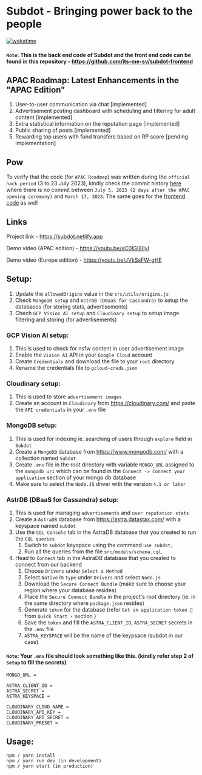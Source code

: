# Subdot - Bringing power back to the people

[![wakatime](https://wakatime.com/badge/user/77078a50-96cc-4da2-b32c-08e468259a40/project/59a3cf80-d249-41dd-bcc6-f988e1517d3f.svg)](https://wakatime.com/@DarkKnight7/projects/nopqgodxqx)

#### `Note`: This is the back end code of Subdot and the front end code can be found in this repository - https://github.com/its-me-sv/subdot-frontend

## APAC Roadmap: Latest Enhancements in the "APAC Edition"
1. User-to-user communication via chat [implemented]
2. Advertisement posting dashboard with scheduling and filtering for adult content [implemented]
3. Extra statistical information on the reputation page [implemented]
4. Public sharing of posts [implemented]
5. Rewarding top users with fund transfers based on RP score [pending implementation]

## Pow
To verify that the code (for `APAC Roadmap`) was written during the `official hack period` (3 to 23 July 2023), kindly check the commit history [here](https://github.com/its-me-sv/subdot-backend/commits/main?after=9035fb04b0021f6d9eb358ac1104b2c184fc98a5+34&branch=main&qualified_name=refs%2Fheads%2Fmain) where there is no commit between `July 5, 2023 (2 days after the APAC opening ceremony)` and `March 17, 2023`. The same goes for the [frontend code](https://github.com/its-me-sv/subdot-frontend/commits/main?after=b869a13c79c753978403420949f2ee6559641cb5+104&branch=main&qualified_name=refs%2Fheads%2Fmain) as well

## Links
Project link - https://subdot.netlify.app

Demo video (APAC edition) - https://youtu.be/xC0IGI8IIyI

Demo video (Europe edition) - https://youtu.be/JVkSsFW-gHE

## Setup:
1. Update the `allowedOrigins` value in the `src/utils/origins.js`
2. Check `MongoDB setup` and `AstrDB (DBaaS for Cassandra)` to setup the databases (for storing stats, advertisements)
3. Chech `GCP Vision AI setup` and `Cloudinary setup` to setup image filtering and storing (for advertisements)
### GCP Vision AI setup:
1. This is used to check for nsfw content in user advertisement image
2. Enable the `Vision AI` API in your `Google Cloud` account
3. Create `Credentials` and download the file to your `root` directory
4. Rename the credentials file to `gcloud-creds.json`
### Cloudinary setup:
1. This is used to store `advertisement images`
2. Create an account in `Cloudinary` from https://cloudinary.com/ and paste the `API credentials` in your `.env` file
### MongoDB setup:
1. This is used for indexing ie. searching of users through `explore` field in `Subdot`
2. Create a `MongoDB` database from https://www.mongodb.com/ with a collection named `Subdot`
3. Create `.env` file in the root directory with variable `MONGO_URL` assigned to the `mongodb uri` which can be found in the `Connect -> Connect your application` section of your mongo db database
4. Make sure to select the `Node.JS` driver with the version `4.1 or later`
### AstrDB (DBaaS for Cassandra) setup:
1. This is used for managing `advertisements` and `user reputation stats`
2. Create a `AstraDB` database from https://astra.datastax.com/ with a keyspace named `subdot`
3. Use the `CQL Console` tab in the AstraDB database that you created to run the `CQL queries`
    1. Switch to `subdot` keyspace using the command `use subdot;`
    2. Run all the queries from the file `src/models/schema.cql`.
4. Head to `Connect` tab in the AstraDB database that you created to connect from our backend
    1. Choose `Drivers` under `Select a Method`
    2. Select `Native` in `Type` under `Drivers` and select `Node.js`
    3. Download the `Secure Connect Bundle` (make sure to choose your region where your database resides)
    4. Place the `Secure Connect Bundle` in the project's root directory (ie. in the same directory where `package.json` resides)
    5. Generate `token` for the database (refer `Get an application token 🔑` from  `Quick Start ⚡` section  )
    6. Save the `token` and fill the `ASTRA_CLIENT_ID`, `ASTRA_SECRET` secrets in the `.env` file
    7. `ASTRA_KEYSPACE` will be the name of the keypsace (subdot in our case)

#### `Note`: Your `.env` file should look something like this. (kindly refer step 2 of `Setup` to fill the secrets)
```
MONGO_URL = 

ASTRA_CLIENT_ID = 
ASTRA_SECRET = 
ASTRA_KEYSPACE = 

CLOUDINARY_CLOUD_NAME = 
CLOUDINARY_API_KEY = 
CLOUDINARY_API_SECRET = 
CLOUDINARY_PRESET =
```

## Usage:
```
npm / yarn install
npm / yarn run dev (in development)
npm / yarn start (in production)
```
